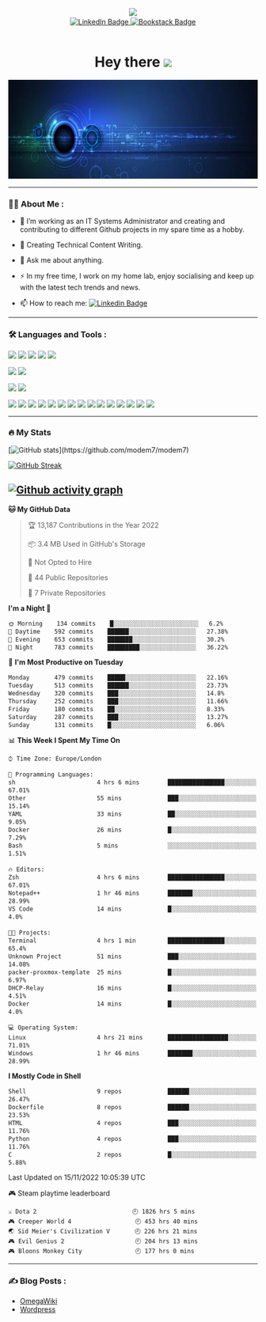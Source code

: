 <div id="header" align="center">
  <img src="https://media.giphy.com/media/f3iwJFOVOwuy7K6FFw/giphy.gif" width="300"/>
<div id="badges">
  <a href="https://www.linkedin.com/in/alexlaneit/">
    <img src="https://img.shields.io/badge/LinkedIn-blue?style=for-the-badge&logo=linkedin&logoColor=white" alt="LinkedIn Badge"/>
  </a>
  <a href="https://modem7.com">
  <img src="https://img.shields.io/badge/Bookstack-blue?style=for-the-badge&logo=BookStack&logoColor=white" alt="Bookstack Badge"/>
  </a>
</div>
  <img src="https://komarev.com/ghpvc/?username=modem7&style=flat-square&color=blue" alt=""/>
<h1>
  Hey there
  <img src="https://media.giphy.com/media/hvRJCLFzcasrR4ia7z/giphy.gif" width="30px"/>
</h1>
</div>

<div align="center">
  <img src="https://github.com/modem7/MiscAssets/blob/master/images/ezgif-6-79e26c05da.jpg" width="800" height="200"/>
</div>

---

### :man_technologist: About Me :
- :telescope: I’m working as an IT Systems Administrator and creating and contributing to different Github projects in my spare time as a hobby.

- :seedling: Creating Technical Content Writing.

- 💬 Ask me about anything.

- :zap: In my free time, I work on my home lab, enjoy socialising and keep up with the latest tech trends and news.

- :mailbox: How to reach me: [![Linkedin Badge](https://img.shields.io/badge/-AlexLaneIT-blue?style=flat&logo=Linkedin&logoColor=white)](https://www.linkedin.com/in/alexlaneit/)

---

### :hammer_and_wrench: Languages and Tools :
![](https://img.shields.io/badge/OS-Centos-informational?style=flat&logo=centos&logoColor=white&color=981e32)
![](https://img.shields.io/badge/OS-Debian-informational?style=flat&logo=debian&logoColor=white&color=981e32)
![](https://img.shields.io/badge/OS-RHEL-informational?style=flat&logo=red-hat&logoColor=white&color=981e32)
![](https://img.shields.io/badge/OS-Ubuntu-informational?style=flat&logo=ubuntu&logoColor=white&color=981e32)
![](https://img.shields.io/badge/OS-Windows-informational?style=flat&logo=windows&logoColor=white&color=981e32)

![](https://img.shields.io/badge/Editor-Notepad++-informational?style=flat&logo=notepadplusplus&logoColor=white&color=981e32)
![](https://img.shields.io/badge/Editor-Visual_Studio_Code-informational?style=flat&logo=visual-studio-code&logoColor=white&color=981e32)


![](https://img.shields.io/badge/Shell-Bash-informational?style=flat&logo=gnu-bash&logoColor=white&color=981e32)
![](https://img.shields.io/badge/Shell-ZSH-informational?style=flat&logo=gnu-bash&logoColor=white&color=981e32)

![](https://img.shields.io/badge/Tools-3CX-informational?style=flat&logoColor=white&color=981e32)
![](https://img.shields.io/badge/Tools-Ansible-informational?style=flat&logo=ansible&logoColor=white&color=981e32)
![](https://img.shields.io/badge/Tools-Arduino-informational?style=flat&logo=arduino&logoColor=white&color=981e32)
![](https://img.shields.io/badge/Tools-Borg-informational?style=flat&logoColor=white&color=981e32)
![](https://img.shields.io/badge/Tools-Docker-informational?style=flat&logo=docker&logoColor=white&color=981e32)
![](https://img.shields.io/badge/Tools-Drone_CI-informational?style=flat&logo=drone&logoColor=white&color=981e32)
![](https://img.shields.io/badge/Tools-Git-informational?style=flat&logo=git&logoColor=white&color=981e32)
![](https://img.shields.io/badge/Tools-Github-informational?style=flat&logo=github&logoColor=white&color=981e32)
![](https://img.shields.io/badge/Tools-Gitlab-informational?style=flat&logo=gitlab&logoColor=white&color=981e32)
![](https://img.shields.io/badge/Tools-Jira-informational?style=flat&logo=jira&logoColor=white&color=981e32)
![](https://img.shields.io/badge/Tools-Kanban-informational?style=flat&logoColor=white&color=981e32)
![](https://img.shields.io/badge/Tools-Nginx-informational?style=flat&logo=nginx&logoColor=white&color=981e32)
![](https://img.shields.io/badge/Tools-Raspberry_Pi-informational?style=flat&logo=raspberry-pi&logoColor=white&color=981e32)
![](https://img.shields.io/badge/Tools-Snyk-informational?style=flat&logo=snyk&logoColor=white&color=981e32)
![](https://img.shields.io/badge/Tools-Traefik-informational?style=flat&logo=traefikmesh&logoColor=white&color=981e32)

---

### :fire: My Stats
[![GitHub stats](https://github-readme-stats.vercel.app/api?username=modem7&show_icons=true&theme=codeSTACKr&count_private=true")](https://github.com/modem7/modem7)

[![GitHub Streak](http://github-readme-streak-stats.herokuapp.com?user=modem7&theme=elegant&hide_border=true&date_format=j%20M%5B%20Y%5D&background=DD272700)](https://git.io/streak-stats)

[![Github activity graph](https://activity-graph.herokuapp.com/graph?username=modem7&theme=elegant&custom_title=Contribution%20Graph&hide_border=true&bg_color=%20)](https://github.com/modem7/modem7)
---

<!--START_SECTION:waka-->
**🐱 My GitHub Data** 

> 🏆 13,187 Contributions in the Year 2022
 > 
> 📦 3.4 MB Used in GitHub's Storage 
 > 
> 🚫 Not Opted to Hire
 > 
> 📜 44 Public Repositories 
 > 
> 🔑 7 Private Repositories  
 > 
**I'm a Night 🦉** 

```text
🌞 Morning    134 commits    █░░░░░░░░░░░░░░░░░░░░░░░░   6.2% 
🌆 Daytime    592 commits    ██████░░░░░░░░░░░░░░░░░░░   27.38% 
🌃 Evening    653 commits    ███████░░░░░░░░░░░░░░░░░░   30.2% 
🌙 Night      783 commits    █████████░░░░░░░░░░░░░░░░   36.22%

```
📅 **I'm Most Productive on Tuesday** 

```text
Monday       479 commits    █████░░░░░░░░░░░░░░░░░░░░   22.16% 
Tuesday      513 commits    ██████░░░░░░░░░░░░░░░░░░░   23.73% 
Wednesday    320 commits    ███░░░░░░░░░░░░░░░░░░░░░░   14.8% 
Thursday     252 commits    ███░░░░░░░░░░░░░░░░░░░░░░   11.66% 
Friday       180 commits    ██░░░░░░░░░░░░░░░░░░░░░░░   8.33% 
Saturday     287 commits    ███░░░░░░░░░░░░░░░░░░░░░░   13.27% 
Sunday       131 commits    █░░░░░░░░░░░░░░░░░░░░░░░░   6.06%

```


📊 **This Week I Spent My Time On** 

```text
⌚︎ Time Zone: Europe/London

💬 Programming Languages: 
sh                       4 hrs 6 mins        ████████████████░░░░░░░░░   67.01% 
Other                    55 mins             ███░░░░░░░░░░░░░░░░░░░░░░   15.14% 
YAML                     33 mins             ██░░░░░░░░░░░░░░░░░░░░░░░   9.05% 
Docker                   26 mins             █░░░░░░░░░░░░░░░░░░░░░░░░   7.29% 
Bash                     5 mins              ░░░░░░░░░░░░░░░░░░░░░░░░░   1.51%

🔥 Editors: 
Zsh                      4 hrs 6 mins        ████████████████░░░░░░░░░   67.01% 
Notepad++                1 hr 46 mins        ███████░░░░░░░░░░░░░░░░░░   28.99% 
VS Code                  14 mins             █░░░░░░░░░░░░░░░░░░░░░░░░   4.0%

🐱‍💻 Projects: 
Terminal                 4 hrs 1 min         ████████████████░░░░░░░░░   65.4% 
Unknown Project          51 mins             ███░░░░░░░░░░░░░░░░░░░░░░   14.08% 
packer-proxmox-template  25 mins             █░░░░░░░░░░░░░░░░░░░░░░░░   6.97% 
DHCP-Relay               16 mins             █░░░░░░░░░░░░░░░░░░░░░░░░   4.51% 
Docker                   14 mins             █░░░░░░░░░░░░░░░░░░░░░░░░   4.0%

💻 Operating System: 
Linux                    4 hrs 21 mins       █████████████████░░░░░░░░   71.01% 
Windows                  1 hr 46 mins        ███████░░░░░░░░░░░░░░░░░░   28.99%

```

**I Mostly Code in Shell** 

```text
Shell                    9 repos             ██████░░░░░░░░░░░░░░░░░░░   26.47% 
Dockerfile               8 repos             ██████░░░░░░░░░░░░░░░░░░░   23.53% 
HTML                     4 repos             ███░░░░░░░░░░░░░░░░░░░░░░   11.76% 
Python                   4 repos             ███░░░░░░░░░░░░░░░░░░░░░░   11.76% 
C                        2 repos             █░░░░░░░░░░░░░░░░░░░░░░░░   5.88%

```



 Last Updated on 15/11/2022 10:05:39 UTC
<!--END_SECTION:waka-->

<!-- steam-box start -->
🎮 Steam playtime leaderboard
```text
⚔️ Dota 2                           🕘 1826 hrs 5 mins
🎮 Creeper World 4                  🕘 453 hrs 40 mins
🌏 Sid Meier's Civilization V       🕘 226 hrs 21 mins
🎮 Evil Genius 2                    🕘 204 hrs 13 mins
🎮 Bloons Monkey City               🕘 177 hrs 0 mins
```
<!-- Powered by https://github.com/YouEclipse/steam-box . -->
<!-- steam-box end -->

---

### :writing_hand: Blog Posts :
- [OmegaWiki](https://omegawiki.modem7.com)
- [Wordpress](https://modem7.wordpress.com)
